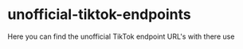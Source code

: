 # unofficial-tiktok-endpoints
Here you can find the unofficial TikTok endpoint URL's with there use
